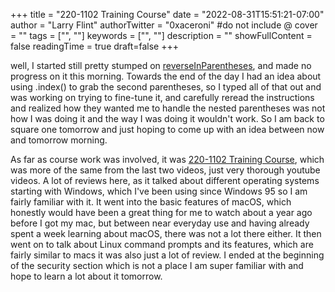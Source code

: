 +++
title = "220-1102 Training Course"
date = "2022-08-31T15:51:21-07:00"
author = "Larry Flint"
authorTwitter = "0xaceroni" #do not include @
cover = ""
tags = ["", ""]
keywords = ["", ""]
description = ""
showFullContent = false
readingTime = true
draft=false
+++

well, I started still pretty stumped on [reverseInParentheses](https://app.codesignal.com/arcade/intro/level-3/9DgaPsE2a7M6M2Hu6), and made no progress on it this morning. Towards the end of the day I had an idea about using .index() to grab the second parentheses, so I typed all of that out and was working on trying to fine-tune it, and carefully reread the instructions and realized how they wanted me to handle the nested parentheses was not how I was doing it and the way I was doing it wouldn't work. So I am back to square one tomorrow and just hoping to come up with an idea between now and tomorrow morning.

As far as course work was involved, it was [220-1102 Training Course](https://www.professormesser.com/free-a-plus-training/220-1102/220-1102-video/220-1102-training-course/), which was more of the same from the last two videos, just very thorough youtube videos. A lot of reviews here, as it talked about different operating systems starting with Windows, which I've been using since Windows 95 so I am fairly familiar with it. It went into the basic features of macOS, which honestly would have been a great thing for me to watch about a year ago before I got my mac, but between near everyday use and having already spent a week learning about macOS, there was not a lot there either. It then went on to talk about Linux command prompts and its features, which are fairly similar to macs it was also just a lot of review. I ended at the beginning of the security section which is not a place I am super familiar with and hope to learn a lot about it tomorrow.
